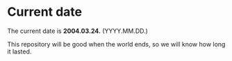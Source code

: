 # Current date

The current date is **2004.03.24.** (YYYY.MM.DD.)

This repository will be good when the world ends, so we will know how long it lasted.